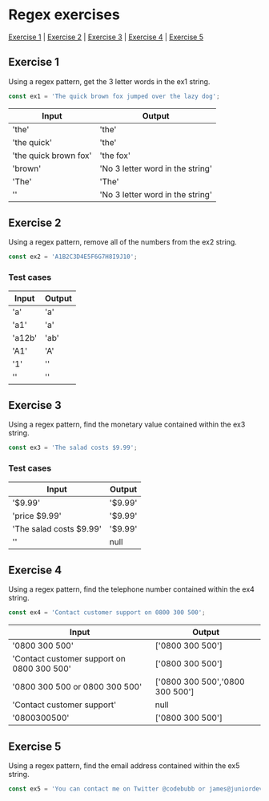 # Regex exercises

[Exercise 1](#exercise-1) | [Exercise 2](#exercise-2) | [Exercise 3](#exercise-3) | [Exercise 4](#exercise-4) | [Exercise 5](#exercise-5) 

## Exercise 1

Using a regex pattern, get the 3 letter words in the ex1 string.

```javascript
const ex1 = 'The quick brown fox jumped over the lazy dog';
```

|Input|Output|
|-----|------|
|'the'|'the' |
|'the quick'|'the'|
|'the quick brown fox'|'the fox'|
|'brown' |'No 3 letter word in the string'|
|'The' | 'The' |
| '' | 'No 3 letter word in the string' |

## Exercise 2
Using a regex pattern, remove all of the numbers from the ex2 string.

 ```javascript
 const ex2 = 'A1B2C3D4E5F6G7H8I9J10';
 ```

 ### Test cases

|Input|Output|
|-----|------|
|'a'  |'a'   |
|'a1' |'a'   |
|'a12b'|'ab' |
|'A1'  |'A'  |
|'1'   |''   |
|''    |''   |

## Exercise 3
Using a regex pattern, find the monetary value contained within the ex3 string.

```javascript
const ex3 = 'The salad costs $9.99';
```

### Test cases

|Input|Output|
|-----|------|
|'$9.99'|'$9.99'|
|'price $9.99'|'$9.99'|
|'The salad costs $9.99'|'$9.99'|
|''|null|


## Exercise 4
Using a regex pattern, find the telephone number contained within the ex4 string.

```javascript
const ex4 = 'Contact customer support on 0800 300 500';
```

|Input|Output|
|-----|------|
|'0800 300 500'|['0800 300 500']|
|'Contact customer support on 0800 300 500'|['0800 300 500']|
|'0800 300 500 or 0800 300 500'|['0800 300 500','0800 300 500']
|'Contact customer support'|null|
|'0800300500'| ['0800 300 500']|


## Exercise 5
Using a regex pattern, find the email address contained within the ex5 string.

```javascript
const ex5 = 'You can contact me on Twitter @codebubb or james@juniordevelopercentral.com';
```
